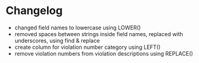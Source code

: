 # Changelog

- changed field names to lowercase using LOWER()
- removed spaces between strings inside field names, replaced with underscores, using find & replace
- create column for violation number category using LEFT()
- remove violation numbers from violation descriptions using REPLACE()
